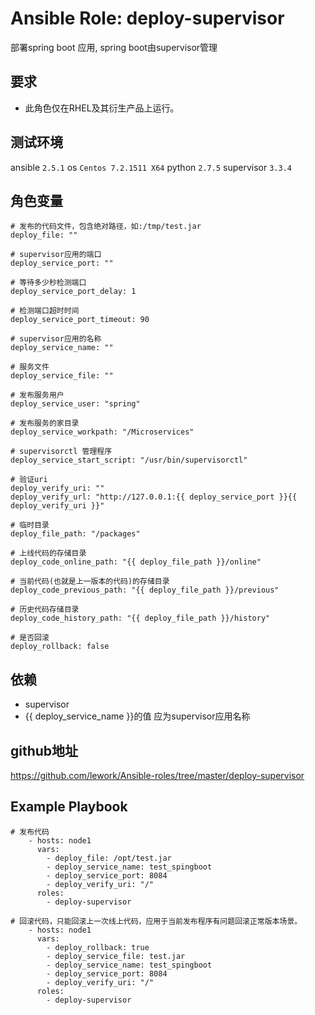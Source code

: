 # Ansible Role: deploy-supervisor

部署spring boot 应用, spring boot由supervisor管理

## 要求

- 此角色仅在RHEL及其衍生产品上运行。

## 测试环境

ansible `2.5.1`
os `Centos 7.2.1511 X64`
python `2.7.5`
supervisor `3.3.4`

## 角色变量
	# 发布的代码文件，包含绝对路径，如:/tmp/test.jar
    deploy_file: ""

    # supervisor应用的端口
    deploy_service_port: ""

    # 等待多少秒检测端口
    deploy_service_port_delay: 1

    # 检测端口超时时间
    deploy_service_port_timeout: 90

    # supervisor应用的名称
    deploy_service_name: ""

    # 服务文件
    deploy_service_file: ""

    # 发布服务用户
    deploy_service_user: "spring"

    # 发布服务的家目录
    deploy_service_workpath: "/Microservices"

    # supervisorctl 管理程序
    deploy_service_start_script: "/usr/bin/supervisorctl"

    # 验证uri
    deploy_verify_uri: ""
    deploy_verify_url: "http://127.0.0.1:{{ deploy_service_port }}{{ deploy_verify_uri }}"

    # 临时目录
    deploy_file_path: "/packages"

    # 上线代码的存储目录
    deploy_code_online_path: "{{ deploy_file_path }}/online"

    # 当前代码(也就是上一版本的代码)的存储目录
    deploy_code_previous_path: "{{ deploy_file_path }}/previous"

    # 历史代码存储目录
    deploy_code_history_path: "{{ deploy_file_path }}/history"

    # 是否回滚
    deploy_rollback: false


## 依赖
- supervisor
- {{ deploy_service_name }}的值 应为supervisor应用名称

## github地址
https://github.com/lework/Ansible-roles/tree/master/deploy-supervisor

## Example Playbook

    # 发布代码
        - hosts: node1
          vars:
            - deploy_file: /opt/test.jar
            - deploy_service_name: test_spingboot
            - deploy_service_port: 8084
            - deploy_verify_uri: "/"
          roles:
            - deploy-supervisor
      
    # 回滚代码，只能回滚上一次线上代码，应用于当前发布程序有问题回滚正常版本场景。
        - hosts: node1
          vars:
            - deploy_rollback: true
            - deploy_service_file: test.jar
            - deploy_service_name: test_spingboot
            - deploy_service_port: 8084
            - deploy_verify_uri: "/"
          roles:
            - deploy-supervisor
